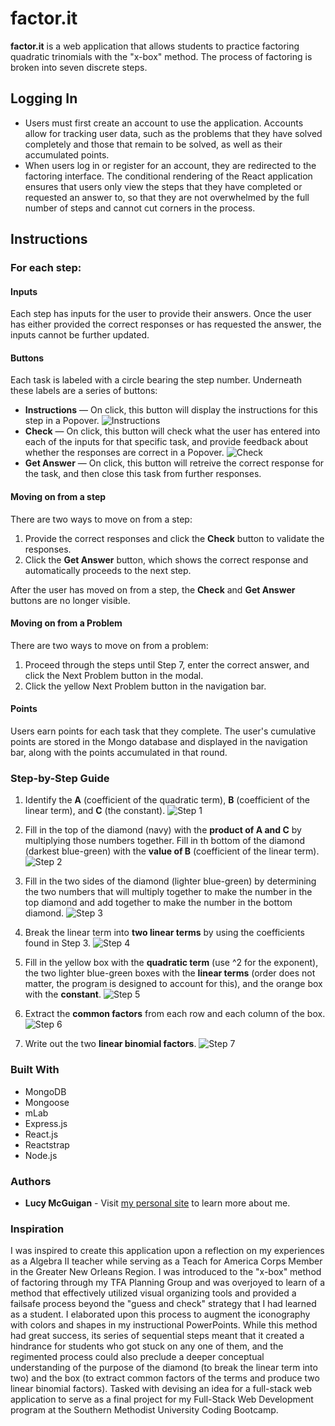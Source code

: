 # factor.it
**factor.it** is a web application that allows students to practice factoring quadratic trinomials with the "x-box" method. The process of factoring is broken into seven discrete steps. 

## Logging In
- Users must first create an account to use the application. Accounts allow for tracking user data, such as the problems that they have solved completely and those that remain to be solved, as well as their accumulated points.
- When users log in or register for an account, they are redirected to the factoring interface. The conditional rendering of the React application ensures that users only view the steps that they have completed or requested an answer to, so that they are not overwhelmed by the full number of steps and cannot cut corners in the process. 

## Instructions

### For each step:

#### Inputs
Each step has inputs for the user to provide their answers. Once the user has either provided the correct responses or has requested the answer, the inputs cannot be further updated. 

#### Buttons
Each task is labeled with a circle bearing the step number. Underneath these labels are a series of buttons:
- **Instructions** — On click, this button will display the instructions for this step in a Popover. 
![Instructions](./readmeImages/instructions.png?raw=true "Instructions Button")
- **Check** — On click, this button will check what the user has entered into each of the inputs for that specific task, and provide feedback about whether the responses are correct in a Popover.
![Check](./readmeImages/checkfeedback.png?raw=true "Check Button")
- **Get Answer** — On click, this button will retreive the correct response for the task, and then close this task from further responses. 

#### Moving on from a step
There are two ways to move on from a step:
1. Provide the correct responses and click the **Check** button to validate the responses.
2. Click the **Get Answer** button, which shows the correct response and automatically proceeds to the next step.

After the user has moved on from a step, the **Check** and **Get Answer** buttons are no longer visible. 

#### Moving on from a Problem
There are two ways to move on from a problem:
1. Proceed through the steps until Step 7, enter the correct answer, and click the Next Problem button in the modal.
2. Click the yellow Next Problem button in the navigation bar. 

#### Points
Users earn points for each task that they complete. The user's cumulative points are stored in the Mongo database and displayed in the navigation bar, along with the points accumulated in that round.

### Step-by-Step Guide


1. Identify the **A** (coefficient of the quadratic term), **B** (coefficient of the linear term), and **C** (the constant). 
![Step 1](./readmeImages/step1.png?raw=true "Step 1")


2. Fill in the top of the diamond (navy) with the **product of A and C** by multiplying those numbers together. Fill in th bottom of the diamond (darkest blue-green) with the **value of B** (coefficient of the linear term).
![Step 2](./readmeImages/step2.png?raw=true "Step 2")


3. Fill in the two sides of the diamond (lighter blue-green) by determining the two numbers that will multiply together to make the number in the top diamond and add together to make the number in the bottom diamond.
![Step 3](./readmeImages/step3.png?raw=true "Step 3")


4. Break the linear term into **two linear terms** by using the coefficients found in Step 3.
![Step 4](./readmeImages/step4.png?raw=true "Step 4")


5. Fill in the yellow box with the **quadratic term** (use ^2 for the exponent), the two lighter blue-green boxes with the **linear terms** (order does not matter, the program is designed to account for this), and the orange box with the **constant**.
![Step 5](./readmeImages/step5.png?raw=true "Step 5")


6. Extract the **common factors** from each row and each column of the box.
![Step 6](./readmeImages/step6.png?raw=true "Step 6")


7. Write out the two **linear binomial factors**. 
![Step 7](./readmeImages/step7.png?raw=true "Step 7")


### Built With
- MongoDB
- Mongoose
- mLab
- Express.js
- React.js
- Reactstrap
- Node.js

### Authors
- **Lucy McGuigan** - Visit [my personal site](http://www.lucymcguigan.com) to learn more about me. 

### Inspiration
I was inspired to create this application upon a reflection on my experiences as a Algebra II teacher while serving as a Teach for America Corps Member in the Greater New Orleans Region. I was introduced to the "x-box" method of factoring through my TFA Planning Group and was overjoyed to learn of a method that effectively utilized visual organizing tools and provided a failsafe process beyond the "guess and check" strategy that I had learned as a student. I elaborated upon this process to augment the iconography with colors and shapes in my instructional PowerPoints. While this method had great success, its series of sequential steps meant that it created a hindrance for students who got stuck on any one of them, and the regimented process could also preclude a deeper conceptual understanding of the purpose of the diamond (to break the linear term into two) and the box (to extract common factors of the terms and produce two linear binomial factors). Tasked with devising an idea for a full-stack web application to serve as a final project for my Full-Stack Web Development program at the Southern Methodist University Coding Bootcamp. 
